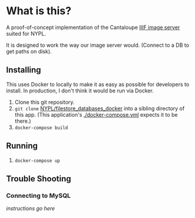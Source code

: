 # What is this?

A proof-of-concept implementation of the Cantaloupe [IIIF image server](https://medusa-project.github.io/cantaloupe/) suited for NYPL.

It is designed to work the way our image server would. (Connect to a DB to get paths on disk).

## Installing

This uses Docker to locally to make it as easy as possible for developers
to install. In production, I don't think it would be run via Docker.

1.  Clone this git repository.
2.  `git clone` [NYPL/filestore_databases_docker](https://github.com/NYPL/filestore_databases_docker) into a sibling directory of this app. (This application's [./docker-compose.yml](docker-compose.yml) expects it to be there.)
3.  `docker-compose build`

## Running

1.  `docker-compose up`

## Trouble Shooting

### Connecting to MySQL

_instructions go here_

